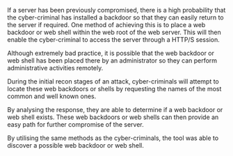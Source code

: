 If a server has been previously compromised, there is a high
probability that the cyber-criminal has installed a backdoor so that
they can easily return to the server if required. One method of
achieving this is to place a web backdoor or web shell within the web
root of the web server. This will then enable the cyber-criminal to
access the server through a HTTP/S session.

Although extremely bad
practice, it is possible that the web backdoor or web shell has been
placed there by an administrator so they can perform administrative
activities remotely.

During the initial recon stages of an attack,
cyber-criminals will attempt to locate these web backdoors or shells
by requesting the names of the most common and well known ones.

By
analysing the response, they are able to determine if a web backdoor
or web shell exists. These web backdoors or web shells can then
provide an easy path for further compromise of the server.

By
utilising the same methods as the cyber-criminals, the tool was able to
discover a possible web backdoor or web shell.
